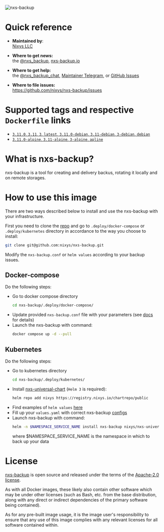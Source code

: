 ![nxs-backup](https://github.com/nixys/go-nxs-backup/assets/28505813/6aa03e3a-db3d-4f34-952b-91cab5fbe49e)

# Quick reference

- **Maintained by**:  
  [Nixys LLC](https://nixys.io)

- **Where to get news:**  
  the [@nxs_backup](https://t.me/nxs_backup), [nxs-backup.io](https://nxs-backup.io)

- **Where to get help:**  
  the [@nxs_backup_chat](https://t.me/nxs_backup_chat), [Maintainer Telegram](https://t.me/r_andreev),
  or [GitHub Issues](https://github.com/nixys/nxs-backup/issues)

- **Where to file issues:**  
  https://github.com/nixys/nxs-backup/issues

# Supported tags and respective `Dockerfile` links

- [`3.11.0`, `3.11`, `3`, `latest`, `3.11.0-debian`, `3.11-debian`, `3-debian`, `debian`](https://github.com/nixys/nxs-backup/blob/main/.docker/Dockerfile-debian)
- [`3.11.0-alpine`, `3.11-alpine`, `3-alpine`, `apline`](https://github.com/nixys/nxs-backup/blob/main/.docker/Dockerfile-alpine)

# What is nxs-backup?

nxs-backup is a tool for creating and delivery backus, rotating it locally and on remote storages.

# How to use this image

There are two ways described below to install and use the nxs-backup with your infrastructure.

First you need to clone the [repo](https://github.com/nixys/nxs-backup) and go to `.deploy/docker-compose`
or `.deploy/kubernetes` directory in accordance to the way you choose to install:

```sh
git clone git@github.com:nixys/nxs-backup.git
```

Modify the `nxs-backup.conf` or `helm values` according to your backup issues.

## Docker-compose

Do the following steps:
- Go to docker compose directory
  ```sh
  cd nxs-backup/.deploy/docker-compose/
  ```
- Update provided `nxs-backup.conf` file with your parameters (see [docs](https://nxs-backup.io/documentation/stable/3-1-preparing-of-the-main-config/) for details)
- Launch the nxs-backup with command:
  ```sh
  docker compose up -d --pull
  ```

## Kubernetes

Do the following steps:

- Go to kubernetes directory
  ```sh
  cd nxs-backup/.deploy/kubernetes/
  ```
- Install [nxs-universal-chart](https://github.com/nixys/nxs-universal-chart) (`Helm 3` is required):
  ```sh
  helm repo add nixys https://registry.nixys.io/chartrepo/public
  ```
- Find examples of `helm values` [here](https://github.com/nixys/nxs-backup/blob/main/docs/example/kubernetes/README.md)
- Fill up your `values.yaml` with correct nxs-backup [configs](https://nxs-backup.io/documentation/stable/3-1-preparing-of-the-main-config/)
- Launch nxs-backup with command:
  ```sh
  helm -n $NAMESPACE_SERVICE_NAME install nxs-backup nixys/nxs-universal-chart -f values.yaml
  ```
  where $NAMESPACE_SERVICE_NAME is the namespace in which to back up your data

# License

[nxs-backup](https://github.com/nixys/nxs-backup) is open source and released under the terms of
the [Apache-2.0 license](https://github.com/nixys/nxs-backup/blob/main/LICENSE).

As with all Docker images, these likely also contain other software which may be under other licenses (such as Bash,
etc. from the base distribution, along with any direct or indirect dependencies of the primary software being
contained).

As for any pre-built image usage, it is the image user's responsibility to ensure that any use of this image complies
with any relevant licenses for all software contained within.
